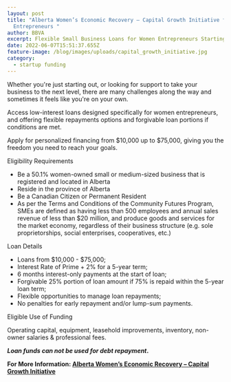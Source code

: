 ```yaml
---
layout: post
title: "Alberta Women’s Economic Recovery – Capital Growth Initiative for Women
  Entrepreneurs "
author: BBVA
excerpt: Flexible Small Business Loans for Women Entrepreneurs Starting at $10,000
date: 2022-06-07T15:51:37.655Z
feature-image: /blog/images/uploads/capital_growth_initiative.jpg
category:
  - startup funding
---
```

Whether you're just starting out, or looking for support to take your business to the next level, there are many challenges along the way and sometimes it feels like you're on your own.

Access low-interest loans designed specifically for women entrepreneurs, and offering flexible repayments options and forgivable loan portions if conditions are met.

Apply for personalized financing from $10,000 up to $75,000, giving you the freedom you need to reach your goals.

Eligibility Requirements

* Be a 50.1% women-owned small or medium-sized business that is registered and located in Alberta
* Reside in the province of Alberta
* Be a Canadian Citizen or Permanent Resident
* As per the Terms and Conditions of the Community Futures Program, SMEs are defined as having less than 500 employees and annual sales revenue of less than $20 million, and produce goods and services for the market economy, regardless of their business structure (e.g. sole proprietorships, social enterprises, cooperatives, etc.)

Loan Details

* Loans from $10,000 - $75,000;
* Interest Rate of Prime + 2% for a 5-year term;
* 6 months interest-only payments at the start of loan;
* Forgivable 25% portion of loan amount if 75% is repaid within the 5-year loan term;
* Flexible opportunities to manage loan repayments;
* No penalties for early repayment and/or lump-sum payments.

Eligible Use of Funding

Operating capital, equipment, leasehold improvements, inventory, non-owner salaries & professional fees.

***Loan funds can not be used for debt repayment*.**

**For More Information: [Alberta Women’s Economic Recovery – Capital Growth Initiative](https://strathmorenow.com/articles/women-entrepreneurs-set-to-benefit-form-new-program)**